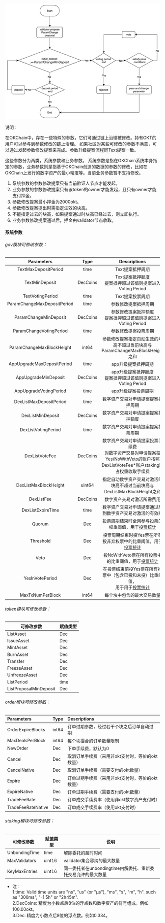 
![text](/img/gov-parameter.png)

说明：

在OKChain中，存在一些特殊的参数，它们可通过链上治理被修改。持有OKT的用户可以参与到参数修改的链上治理。 如果社区对某些可修改的参数不满意，可以通过发起参数修改提案来完成。参数升级提案流程同Text提案一致。

这些参数分为两类，系统参数和业务参数。
系统参数是指在OKChain系统本身指定的参数，业务参数则是指基于OKChain创造的数据的参数的修改，比如在OKChain上发行的数字资产的最小精度等。当前业务参数暂不支持修改。

1. 系统参数的参数修改提案只有当前验证人节点才能发起。
2. 业务参数的参数修改提案只有该token的owner才能发起，且只有owner才能支付押金。
3. 参数修改提案最小押金为2000okt。
4. 参数修改提案提出时需指定生效的块高。
5. 不能指定过去的块高，如果提案通过时块高已经过去，则立即执行。
6. 业务参数修改提案通过后，押金由validator节点收取。

#### 系统参数

###### gov模块可修改参数：

|      Parameters       |      Type       |       Descriptions        |
| :-------------: | :-------------: | :------------------: |
| TextMaxDepositPeriod          |time           | Text提案抵押周期|
| TextMinDeposit                |DecCoins            | Text提案抵押额度<br>提案抵押超过该值则提案进入Voting Period|
| TextVotingPeriod              |time                | Text提案投票周期|
| ParamChangeMaxDepositPeriod        |time                | 参数修改提案抵押周期|
| ParamChangeMinDeposit              |DecCoins            | 参数修改提案抵押额度<br>提案抵押超过该值则提案进入Voting Period|
| ParamChangeVotingPeriod            |time                | 参数修改提案投票周期|
| ParamChangeMaxBlockHeight      |int64               | 参数修改提案指定自动生效的块高不超过当前块高与ParamChangeMaxBlockHeight之和|
| AppUpgradeMaxDepositPeriod        |time                | app升级提案抵押周期|
| AppUpgradeMinDeposit              |DecCoins            | app升级提案抵押额度<br>提案抵押超过该值则提案进入Voting Period|
| AppUpgradeVotingPeriod            |time                | app升级提案投票周期|
| DexListMaxDepositPeriod   |time                | 数字资产交易对申请提案提案抵押周期|
| DexListMinDeposit         |DecCoins            | 数字资产交易对申请提案提案抵押额度|
| DexListVotingPeriod       |time                | 数字资产交易对申请提案提案投票周期|
| DexListVoteFee            |DecCoins            | 数字资产交易对申请提案投票手续费<br>对数字资产交易对申请提案投Yes/NoWithVeto的账户按照<br>DexListVoteFee*账户staking所占权重收取手续费|
| DexListMaxBlockHeight     |uint64              | 指定自动数字资产交易对激活的块高不超过当前块高与DexListMaxBlockHeight之和|
| DexListFee                |DecCoins            | 数字资产交易对激活所需费用|
| DexListExpireTime         |time                | 数字资产交易对申请提案通过后到数字资产交易对激活的有效期|
| Quorum                    |Dec                 | 投票周期结束时全网参与投票的权重阈值，用于[投票统计](/governance/overview/#_2)|
| Threshold                 |Dec                 | 投票周期结束时投Yes票在所有投非弃权票中的比重阈值，用于[投票统计](/governance/overview/#_2)|
| Veto                      |Dec                 | 投NoWithVeto票在所有投票中的比重阈值，用于[投票统计](/governance/overview/#_2)|
| YesInVotePeriod           |Dec                 | 在投票结束前投Yes票在所有投票中（包含已投和未投）比重阈值，<br>用于用于[投票统计](/governance/overview/#_2)|
| MaxTxNumPerBlock          |int64               | 每个块中包含的最大交易数量|


###### token模块可修改参数：   

| 可修改参数             | 赋值类型 |
| ----                   | ----     |
| ListAsset              | Dec      |
| IssueAsset             | Dec      |
| MintAsset              | Dec      |
| BurnAsset              | Dec      |
| Transfer               | Dec      |
| FreezeAsset            | Dec      |
| UnfreezeAsset          | Dec      |
| ListPeriod             | time     |
| ListProposalMinDeposit | Dec      |

###### order模块可修改参数：   
| Parameters              | Type | Descriptions                                                                                               |
| :----                   | ----     | :----
| OrderExpireBlocks  | int64    | 订单过期参数，经过若干个块之后订单自动过期 |
| MaxDealsPerBlock   | int64    | 每个块撮合的订单数量限制 |
| NewOrder           | Dec      | 下单手续费，默认为0 |
| Cancel             | Dec      | 取消订单手续费（采用非okt支付时，等价的okt数量） |
| CancelNative       | Dec      | 取消订单手续费（需要支付的okt数量） |
| Expire             | Dec      | 订单过期手续费（采用非okt支付时，等价的okt数量） |
| ExpireNative       | Dec      | 订单过期手续费（需要支付的okt数量） |
| TradeFeeRate       | Dec      | 订单成交手续费率（使用非okt数字资产支付时） |
| TradeFeeRateNative | Dec      | 订单成交手续费率（使用okt支付时）|

###### staking模块可修改参数：   

| 可修改参数             | 赋值类型 | 说明
| ----                   | ----     | ----
| UnbondingTime          | time     | 解除委托的超时时间
| MaxValidators          | uint16   | validator集合容纳的最大数量
| KeyMaxEntries          | uint16   | 同一委托者在unbondingtime内解委托、重新委托交易允许的最大数量

* 注：   
1.time: Valid time units are "ns", "us" (or "µs"), "ms", "s", "m", "h". such as "300ms", "-1.5h" or "2h45m".   
2.DecCoins: 精度为小数点后8位的浮点数和数字资产的符号组成。例如100.00okt。   
3.Dec: 精度为小数点后8位的浮点数。例如0.334。   


